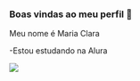 ### Boas vindas ao meu perfil 🖤

Meu nome é Maria Clara

-Estou  estudando  na Alura

![](https://media.tenor.com/k_Z0gMvnPpwAAAAC/gato-cat.gif)
